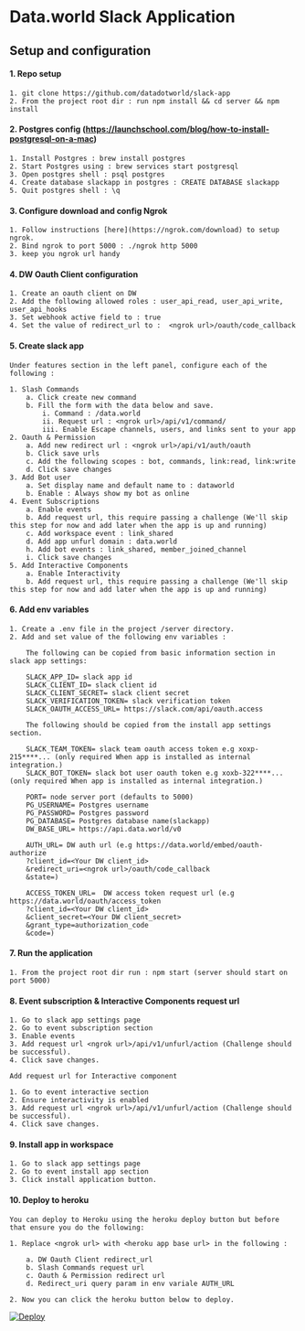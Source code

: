 # Data.world Slack Application

## Setup and configuration

#### 1. Repo setup
    1. git clone https://github.com/datadotworld/slack-app
    2. From the project root dir : run npm install && cd server && npm install

#### 2. Postgres config (https://launchschool.com/blog/how-to-install-postgresql-on-a-mac)
    1. Install Postgres : brew install postgres
    2. Start Postgres using : brew services start postgresql
    3. Open postgres shell : psql postgres
    4. Create database slackapp in postgres : CREATE DATABASE slackapp
    5. Quit postgres shell : \q

#### 3. Configure download and config Ngrok
    1. Follow instructions [here](https://ngrok.com/download) to setup ngrok.
    2. Bind ngrok to port 5000 : ./ngrok http 5000
    3. keep you ngrok url handy

#### 4. DW Oauth Client configuration
    1. Create an oauth client on DW
    2. Add the following allowed roles : user_api_read, user_api_write, user_api_hooks
    3. Set webhook active field to : true
    4. Set the value of redirect_url to :  <ngrok url>/oauth/code_callback

#### 5. Create slack app

    Under features section in the left panel, configure each of the following :
     
    1. Slash Commands 
        a. Click create new command 
        b. Fill the form with the data below and save.
            i. Command : /data.world
            ii. Request url : <ngrok url>/api/v1/command/
            iii. Enable Escape channels, users, and links sent to your app 
    2. Oauth & Permission 
        a. Add new redirect url : <ngrok url>/api/v1/auth/oauth
        b. Click save urls
        c. Add the following scopes : bot, commands, link:read, link:write
        d. Click save changes
    3. Add Bot user 
        a. Set display name and default name to : dataworld
        b. Enable : Always show my bot as online
    4. Event Subscriptions 
        a. Enable events 
        b. Add request url, this require passing a challenge (We'll skip this step for now and add later when the app is up and running)
        c. Add workspace event : link_shared
        d. Add app unfurl domain : data.world
        h. Add bot events : link_shared, member_joined_channel
        i. Click save changes
    5. Add Interactive Components
        a. Enable Interactivity
        b. Add request url, this require passing a challenge (We'll skip this step for now and add later when the app is up and running)

#### 6. Add env variables 
    1. Create a .env file in the project /server directory.
    2. Add and set value of the following env variables :
    
        The following can be copied from basic information section in slack app settings: 
        
        SLACK_APP_ID= slack app id
        SLACK_CLIENT_ID= slack client id
        SLACK_CLIENT_SECRET= slack client secret
        SLACK_VERIFICATION_TOKEN= slack verification token
        SLACK_OAUTH_ACCESS_URL= https://slack.com/api/oauth.access

        The following should be copied from the install app settings section.

        SLACK_TEAM_TOKEN= slack team oauth access token e.g xoxp-215****... (only required When app is installed as internal integration.)
        SLACK_BOT_TOKEN= slack bot user oauth token e.g xoxb-322****...(only required When app is installed as internal integration.)

        PORT= node server port (defaults to 5000)
        PG_USERNAME= Postgres username
        PG_PASSWORD= Postgres password
        PG_DATABASE= Postgres database name(slackapp)
        DW_BASE_URL= https://api.data.world/v0
        
        AUTH_URL= DW auth url (e.g https://data.world/embed/oauth-authorize
        ?client_id=<Your DW client_id>
        &redirect_uri=<ngrok url>/oauth/code_callback
        &state=)
        
        ACCESS_TOKEN_URL=  DW access token request url (e.g https://data.world/oauth/access_token
        ?client_id=<Your DW client_id>
        &client_secret=<Your DW client_secret>
        &grant_type=authorization_code
        &code=)

#### 7. Run the application
    1. From the project root dir run : npm start (server should start on port 5000)

#### 8. Event subscription &  Interactive Components request url
    1. Go to slack app settings page 
    2. Go to event subscription section
    3. Enable events 
    3. Add request url <ngrok url>/api/v1/unfurl/action (Challenge should be successful).
    4. Click save changes.

    Add request url for Interactive component

    1. Go to event interactive section
    2. Ensure interactivity is enabled
    3. Add request url <ngrok url>/api/v1/unfurl/action (Challenge should be successful).
    4. Click save changes.

#### 9. Install app in workspace
    1. Go to slack app settings page 
    2. Go to event install app section
    3. Click install application button.

#### 10. Deploy to heroku
    You can deploy to Heroku using the heroku deploy button but before that ensure you do the following:

    1. Replace <ngrok url> with <heroku app base url> in the following : 
    
        a. DW Oauth Client redirect_url
        b. Slash Commands request url
        c. Oauth & Permission redirect url
        d. Redirect_uri query param in env variale AUTH_URL

    2. Now you can click the heroku button below to deploy. 

[![Deploy](https://www.herokucdn.com/deploy/button.svg)](https://heroku.com/deploy?template=https://github.com/datadotworld/slack-app/tree/master) 